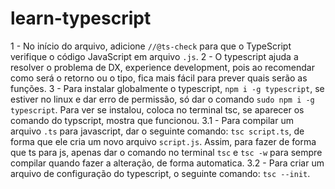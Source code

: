 # learn-typescript

1 - No início do arquivo, adicione `//@ts-check` para que o TypeScript verifique o código JavaScript em arquivo `.js`.
2 - O typescript ajuda a resolver o problema de DX, experience development, pois ao recomendar como será o retorno ou o tipo, fica mais fácil para prever quais serão as funções.
3 - Para instalar globalmente o typescript, `npm i -g typescript`, se estiver no linux e dar erro de permissão, só dar o comando `sudo npm i -g typescript`. Para ver se instalou, coloca no terminal tsc, se aparecer os comando do typscript, mostra que funcionou. 
3.1 - Para compilar um arquivo `.ts` para javascript, dar o seguinte comando: `tsc script.ts`, de forma que ele cria um novo arquivo `script.js`. Assim, para fazer de forma que ts para js, apenas dar o comando no terminal `tsc` e `tsc -w` para sempre compilar quando fazer a alteração, de forma automatica.
3.2 - Para criar um arquivo de configuração do typescript, o seguinte comando: `tsc --init`.